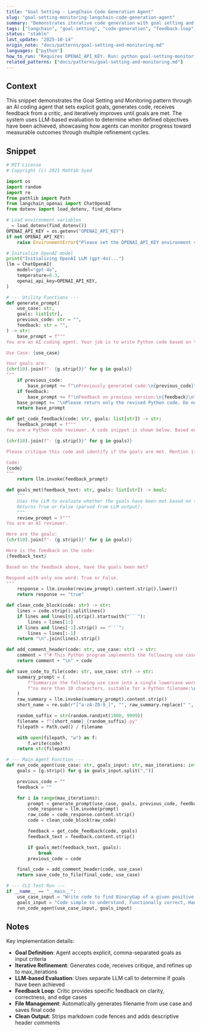 ```yaml
---
title: "Goal Setting - LangChain Code Generation Agent"
slug: "goal-setting-monitoring-langchain-code-generation-agent"
summary: "Demonstrates iterative code generation with goal setting and monitoring using LangChain, featuring a feedback loop between code generator and critic."
tags: ["langchain", "goal-setting", "code-generation", "feedback-loop", "iterative-refinement"]
status: "stable"
last_update: "2025-10-14"
origin_note: "docs/patterns/goal-setting-and-monitoring.md"
languages: ["python"]
how_to_run: "Requires OPENAI_API_KEY. Run: python goal-setting-monitoring-langchain-code-generation-agent.py"
related_patterns: ["docs/patterns/goal-setting-and-monitoring.md"]
---
```


## Context

This snippet demonstrates the Goal Setting and Monitoring pattern through an AI coding agent that sets explicit goals, generates code, receives feedback from a critic, and iteratively improves until goals are met. The system uses LLM-based evaluation to determine when defined objectives have been achieved, showcasing how agents can monitor progress toward measurable outcomes through multiple refinement cycles.

## Snippet

```python
# MIT License
# Copyright (c) 2025 Mahtab Syed

import os
import random
import re
from pathlib import Path
from langchain_openai import ChatOpenAI
from dotenv import load_dotenv, find_dotenv

# Load environment variables
_ = load_dotenv(find_dotenv())
OPENAI_API_KEY = os.getenv("OPENAI_API_KEY")
if not OPENAI_API_KEY:
    raise EnvironmentError("Please set the OPENAI_API_KEY environment variable.")

# Initialize OpenAI model
print("Initializing OpenAI LLM (gpt-4o)...")
llm = ChatOpenAI(
    model="gpt-4o",
    temperature=0.3,
    openai_api_key=OPENAI_API_KEY,
)

# --- Utility Functions ---
def generate_prompt(
    use_case: str,
    goals: list[str],
    previous_code: str = "",
    feedback: str = "",
) -> str:
    base_prompt = f"""
You are an AI coding agent. Your job is to write Python code based on the following use case:

Use Case: {use_case}

Your goals are:
{chr(10).join(f"- {g.strip()}" for g in goals)}
"""
    if previous_code:
        base_prompt += f"\nPreviously generated code:\n{previous_code}"
    if feedback:
        base_prompt += f"\nFeedback on previous version:\n{feedback}\n"
    base_prompt += "\nPlease return only the revised Python code. Do not include comments or explanations outside the code."
    return base_prompt

def get_code_feedback(code: str, goals: list[str]) -> str:
    feedback_prompt = f"""
You are a Python code reviewer. A code snippet is shown below. Based on the following goals:

{chr(10).join(f"- {g.strip()}" for g in goals)}

Please critique this code and identify if the goals are met. Mention if improvements are needed for clarity, simplicity, correctness, edge case handling, or test coverage.

Code:
{code}
"""
    return llm.invoke(feedback_prompt)

def goals_met(feedback_text: str, goals: list[str]) -> bool:
    """
    Uses the LLM to evaluate whether the goals have been met based on the feedback text.
    Returns True or False (parsed from LLM output).
    """
    review_prompt = f"""
You are an AI reviewer.

Here are the goals:
{chr(10).join(f"- {g.strip()}" for g in goals)}

Here is the feedback on the code:
{feedback_text}

Based on the feedback above, have the goals been met?

Respond with only one word: True or False.
"""
    response = llm.invoke(review_prompt).content.strip().lower()
    return response == "true"

def clean_code_block(code: str) -> str:
    lines = code.strip().splitlines()
    if lines and lines[0].strip().startswith("```"):
        lines = lines[1:]
    if lines and lines[-1].strip() == "```":
        lines = lines[:-1]
    return "\n".join(lines).strip()

def add_comment_header(code: str, use_case: str) -> str:
    comment = f"# This Python program implements the following use case:\n# {use_case.strip()}\n"
    return comment + "\n" + code

def save_code_to_file(code: str, use_case: str) -> str:
    summary_prompt = (
        f"Summarize the following use case into a single lowercase word or phrase, "
        f"no more than 10 characters, suitable for a Python filename:\n\n{use_case}"
    )
    raw_summary = llm.invoke(summary_prompt).content.strip()
    short_name = re.sub(r"[^a-zA-Z0-9_]", "", raw_summary.replace(" ", "_").lower())[:10]

    random_suffix = str(random.randint(1000, 9999))
    filename = f"{short_name}_{random_suffix}.py"
    filepath = Path.cwd() / filename

    with open(filepath, "w") as f:
        f.write(code)
    return str(filepath)

# --- Main Agent Function ---
def run_code_agent(use_case: str, goals_input: str, max_iterations: int = 5) -> str:
    goals = [g.strip() for g in goals_input.split(",")]

    previous_code = ""
    feedback = ""

    for i in range(max_iterations):
        prompt = generate_prompt(use_case, goals, previous_code, feedback if isinstance(feedback, str) else feedback.content)
        code_response = llm.invoke(prompt)
        raw_code = code_response.content.strip()
        code = clean_code_block(raw_code)

        feedback = get_code_feedback(code, goals)
        feedback_text = feedback.content.strip()

        if goals_met(feedback_text, goals):
            break
        previous_code = code

    final_code = add_comment_header(code, use_case)
    return save_code_to_file(final_code, use_case)

# --- CLI Test Run ---
if __name__ == "__main__":
    use_case_input = "Write code to find BinaryGap of a given positive integer"
    goals_input = "Code simple to understand, Functionally correct, Handles comprehensive edge cases, Takes positive integer input only, prints the results with few examples"
    run_code_agent(use_case_input, goals_input)
```

## Notes

Key implementation details:

- **Goal Definition**: Agent accepts explicit, comma-separated goals as input criteria
- **Iterative Refinement**: Generates code, receives critique, and refines up to max_iterations
- **LLM-based Evaluation**: Uses separate LLM call to determine if goals have been achieved
- **Feedback Loop**: Critic provides specific feedback on clarity, correctness, and edge cases
- **File Management**: Automatically generates filename from use case and saves final code
- **Clean Output**: Strips markdown code fences and adds descriptive header comments
